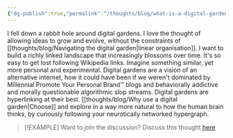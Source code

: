 ```yaml
---
{"dg-publish":true,"permalink":"/thoughts/blog/what-is-a-digital-garden/","title":"What is a digital garden?","tags":["digital-garden","refactored","blogged","shared"],"created":"2025-08-29T21:13:45.542+01:00","updated":"2025-09-25T20:03:35.131+01:00"}
---
```


I fell down a rabbit hole around digital gardens. I love the thought of allowing ideas to grow and evolve, without the constraints of [[thoughts/blog/Navigating the digital garden\|linear organisation]]. I want to build a richly linked landscape that increasingly blossoms over time. It's so easy to get lost following Wikipedia links. Imagine something similar, yet more personal and experimental. Digital gardens are a vision of an alternative internet, how it could have been if we weren't dominated by Millennial Promote Your Personal Brand™ blogs and behaviorally addictive and morally questionable algorithmic slop streams. Digital gardens are hyperlinking at their best. [[thoughts/blog/Why use a digital garden\|Choose]] and explore in a way more natural to how the human brain thinks, by curiously following your neurotically networked hypergraph.

> [!EXAMPLE] Want to join the discussion? Discuss this thought [here](https://bsky.app/profile/craigtkhill.bsky.social/post/3ly6tlmjids2n)
